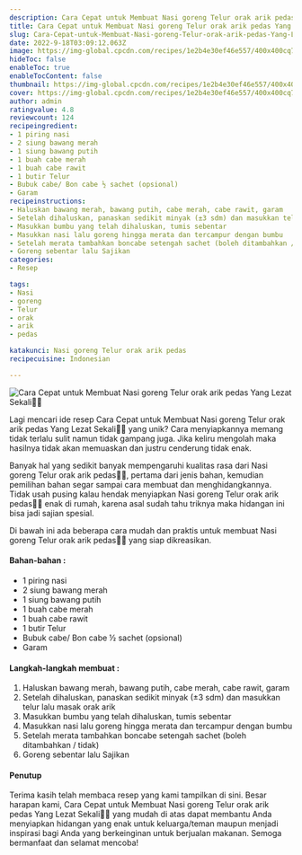 ```yaml
---
description: Cara Cepat untuk Membuat Nasi goreng Telur orak arik pedas Yang Lezat Sekali"
title: Cara Cepat untuk Membuat Nasi goreng Telur orak arik pedas Yang Lezat Sekali
slug: Cara-Cepat-untuk-Membuat-Nasi-goreng-Telur-orak-arik-pedas-Yang-Lezat-Sekali
date: 2022-9-18T03:09:12.063Z
image: https://img-global.cpcdn.com/recipes/1e2b4e30ef46e557/400x400cq70/photo.jpg
hideToc: false
enableToc: true
enableTocContent: false
thumbnail: https://img-global.cpcdn.com/recipes/1e2b4e30ef46e557/400x400cq70/photo.jpg
cover: https://img-global.cpcdn.com/recipes/1e2b4e30ef46e557/400x400cq70/photo.jpg
author: admin
ratingvalue: 4.8
reviewcount: 124
recipeingredient:
- 1 piring nasi
- 2 siung bawang merah
- 1 siung bawang putih
- 1 buah cabe merah
- 1 buah cabe rawit
- 1 butir Telur
- Bubuk cabe/ Bon cabe ½ sachet (opsional)
- Garam
recipeinstructions:
- Haluskan bawang merah, bawang putih, cabe merah, cabe rawit, garam
- Setelah dihaluskan, panaskan sedikit minyak (±3 sdm) dan masukkan telur lalu masak orak arik
- Masukkan bumbu yang telah dihaluskan, tumis sebentar
- Masukkan nasi lalu goreng hingga merata dan tercampur dengan bumbu
- Setelah merata tambahkan boncabe setengah sachet (boleh ditambahkan / tidak)
- Goreng sebentar lalu Sajikan
categories:
- Resep

tags:
- Nasi
- goreng
- Telur
- orak
- arik
- pedas

katakunci: Nasi goreng Telur orak arik pedas
recipecuisine: Indonesian

---
```


![Cara Cepat untuk Membuat Nasi goreng Telur orak arik pedas Yang Lezat Sekali👩‍🍳](https://img-global.cpcdn.com/recipes/1e2b4e30ef46e557/400x400cq70/photo.jpg)

Lagi mencari ide resep Cara Cepat untuk Membuat Nasi goreng Telur orak arik pedas Yang Lezat Sekali👩‍🍳 yang unik? Cara menyiapkannya memang tidak terlalu sulit namun tidak gampang juga. Jika keliru mengolah maka hasilnya tidak akan memuaskan dan justru cenderung tidak enak.

Banyak hal yang sedikit banyak mempengaruhi kualitas rasa dari Nasi goreng Telur orak arik pedas👩‍🍳, pertama dari jenis bahan, kemudian pemilihan bahan segar sampai cara membuat dan menghidangkannya. Tidak usah pusing kalau hendak menyiapkan Nasi goreng Telur orak arik pedas👩‍🍳 enak di rumah, karena asal sudah tahu triknya maka hidangan ini bisa jadi sajian spesial.

Di bawah ini ada beberapa cara mudah dan praktis untuk membuat Nasi goreng Telur orak arik pedas👩‍🍳 yang siap dikreasikan.

<!--inarticleads1-->

#### Bahan-bahan :

- 1 piring nasi
- 2 siung bawang merah
- 1 siung bawang putih
- 1 buah cabe merah
- 1 buah cabe rawit
- 1 butir Telur
- Bubuk cabe/ Bon cabe ½ sachet (opsional)
- Garam

<!--inarticleads2-->

#### Langkah-langkah membuat :

1. Haluskan bawang merah, bawang putih, cabe merah, cabe rawit, garam
1. Setelah dihaluskan, panaskan sedikit minyak (±3 sdm) dan masukkan telur lalu masak orak arik
1. Masukkan bumbu yang telah dihaluskan, tumis sebentar
1. Masukkan nasi lalu goreng hingga merata dan tercampur dengan bumbu
1. Setelah merata tambahkan boncabe setengah sachet (boleh ditambahkan / tidak)
1. Goreng sebentar lalu Sajikan

#### Penutup

Terima kasih telah membaca resep yang kami tampilkan di sini. Besar harapan kami, Cara Cepat untuk Membuat Nasi goreng Telur orak arik pedas Yang Lezat Sekali👩‍🍳 yang mudah di atas dapat membantu Anda menyiapkan hidangan yang enak untuk keluarga/teman maupun menjadi inspirasi bagi Anda yang berkeinginan untuk berjualan makanan. Semoga bermanfaat dan selamat mencoba!